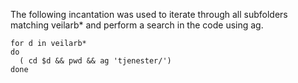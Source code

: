 The following incantation was used to iterate through all subfolders matching veilarb* and perform a search in the code using ag.

```
for d in veilarb*
do
  ( cd $d && pwd && ag 'tjenester/')
done
```
